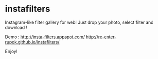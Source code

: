 instafilters
============

Instagram-like filter gallery for web! Just drop your photo, select filter and download ! 

Demo : http://insta-filters.appspot.com/  http://re-enter-rupok.github.io/instafilters/

Enjoy!
